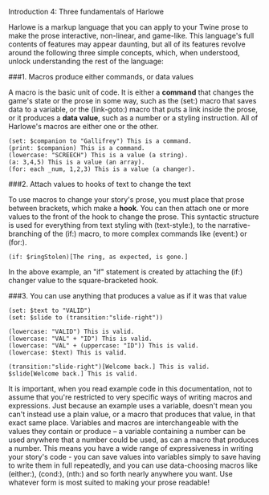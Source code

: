 Introduction 4: Three fundamentals of Harlowe

Harlowe is a markup language that you can apply to your Twine prose to make the prose interactive, non-linear, and game-like. This language's full contents of features may appear daunting, but all of its features revolve around the following three simple concepts, which, when understood, unlock understanding the rest of the language:

###1. Macros produce either commands, or data values

A macro is the basic unit of code. It is either a **command** that changes the game's state or the prose in some way, such as the (set:) macro that saves data to a variable, or the (link-goto:) macro that puts a link inside the prose, or it produces a **data value**, such as a number or a styling instruction. All of Harlowe's macros are either one or the other.

```
(set: $companion to "Gallifrey") This is a command.
(print: $companion) This is a command.
(lowercase: "SCREECH") This is a value (a string).
(a: 3,4,5) This is a value (an array).
(for: each _num, 1,2,3) This is a value (a changer).
```

###2. Attach values to hooks of text to change the text

To use macros to change your story's prose, you must place that prose between brackets, which make a **hook**. You can then attach one or more values to the front of the hook to change the prose. This syntactic structure is used for everything from text styling with (text-style:), to the narrative-branching of the (if:) macro, to more complex commands like (event:) or (for:).

```
(if: $ringStolen)[The ring, as expected, is gone.]
```
In the above example, an "if" statement is created by attaching the (if:) changer value to the square-bracketed hook.

###3. You can use anything that produces a value as if it was that value

```
(set: $text to "VALID")
(set: $slide to (transition:"slide-right"))

(lowercase: "VALID") This is valid.
(lowercase: "VAL" + "ID") This is valid.
(lowercase: "VAL" + (uppercase: "ID")) This is valid.
(lowercase: $text) This is valid.

(transition:"slide-right")[Welcome back.] This is valid.
$slide[Welcome back.] This is valid.
```

It is important, when you read example code in this documentation, not to assume that you're restricted to very specific ways of writing macros and expressions. Just because an example uses a variable, doesn't mean you can't instead use a plain value, or a macro that produces that value, in that exact same place. Variables and macros are interchangeable with the values they contain or produce – a variable containing a number can be used anywhere that a number could be used, as can a macro that produces a number. This means you have a wide range of expressiveness in writing your story's code - you can save values into variables simply to save having to write them in full repeatedly, and you can use data-choosing macros like (either:), (cond:), (nth:) and so forth nearly anywhere you want. Use whatever form is most suited to making your prose readable!
